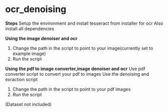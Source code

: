 # ocr_denoising
<b> Steps</b>
Setup the environment and install tesseract from installer for ocr
Also install all dependencies

<b>Using the image denoiser and ocr</b>
1. Change the path in the script to point to your image(currently set to example image)
2. Run the script

<b>Using the pdf to image converter,image denoiser and ocr</b>
Use pdf converter script to convert your pdf to images
Use the denoising and exraction script
1. Change the path in the script to point to your pdf images
2. Run the script

(Dataset not included)

